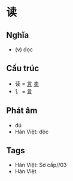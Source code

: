 # 读

## Nghĩa

* (v) đọc

## Cấu trúc
* 读 = [言](言.md) [卖](卖.md)
* 讠 = [言](言.md)

## Phát âm

* dú
* Hán Việt: độc

## Tags
* Hán Việt: Sơ cấp//03
* Hán Việt

<script>window.HANZI_FIELD='读';</script>
